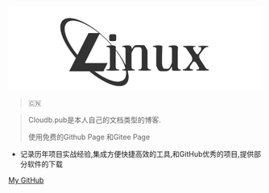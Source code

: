 ![](_coverpage.assets/linux.png)

> :cn:    

> Cloudb.pub是本人自己的文档类型的博客.
>
> 使用免费的Github Page 和Gitee Page

- 记录历年项目实战经验,集成方便快捷高效的工具,和GitHub优秀的项目,提供部分软件的下载

  

  

[<i class="fa-brands fa-square-github"></i>     My GitHub](https://github.com/xyz349925756/)

[<i class="fa-brands fa-golang fa-2x fa-spin fa-fw"></i>](README)





